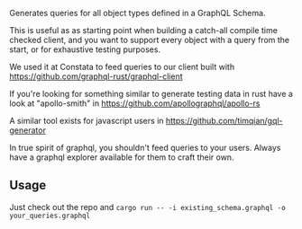 Generates queries for all object types defined in a GraphQL Schema.

This is useful as as starting point when building a catch-all compile time checked client, and you want to support every object with a query from the start, or for exhaustive testing purposes.

We used it at Constata to feed queries to our client built with https://github.com/graphql-rust/graphql-client

If you're looking for something similar to generate testing data in rust have a look at "apollo-smith" in https://github.com/apollographql/apollo-rs

A similar tool exists for javascript users in https://github.com/timqian/gql-generator

In true spirit of graphql, you shouldn't feed queries to your users. Always have a graphql explorer available for them to craft their own.

## Usage
Just check out the repo and `cargo run -- -i existing_schema.graphql -o your_queries.graphql`
